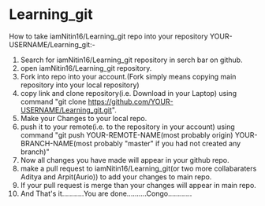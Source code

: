 # Learning_git
How to take iamNitin16/Learning_git repo into your repository YOUR-USERNAME/Learning_git:-

1. Search for iamNitin16/Learning_git repository in serch bar on github.
2. open iamNitin16/Learning_git repository.
3. Fork into repo into your account.(Fork simply means copying main repository into your local repository)
4. copy link and clone repository(i.e. Download in your Laptop) using command  "git clone https://github.com/YOUR-USERNAME/Learning_git.git".
5. Make your Changes to your local repo.
6. push it to your remote(i.e. to the repository in your account) using command "git push YOUR-REMOTE-NAME(most probably origin) YOUR-BRANCH-NAME(most probably "master" if you had not created any branch)"
7. Now all changes you have made will appear in your github repo.
8. make a pull request to iamNitin16/Learning_git(or two more collabaraters Aditya and Arpit(Aurio)) to add your changes to main repo.
9. If your pull request is merge than your changes will appear in main repo.
10. And That's it...........You are done..........Congo............
